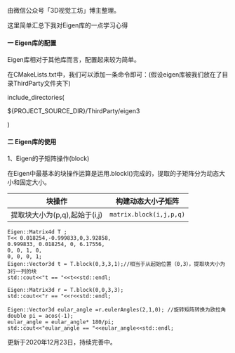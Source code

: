 由微信公众号「3D视觉工坊」博主整理。

这里简单汇总下我对Eigen库的一点学习心得

####  一 Eigen库的配置

Eigen库相对于其他库而言，配置起来较为简单。

在CMakeLists.txt中，我们可以添加一条命令即可：(假设eigen库被我们放在了目录ThirdParty文件夹下)

include_directories(

${PROJECT_SOURCE_DIR}/ThirdParty/eigen3 

)



#### 二 Eigen库的使用

1、Eigen的子矩阵操作(block)

在Eigen中最基本的块操作运算是运用.blockl()完成的，提取的子矩阵分为动态大小和固定大小。

| 块操作                        | 构建动态大小子矩阵      |
| ----------------------------- | ----------------------- |
| 提取块大小为(p,q),起始于(i,j) | `matrix.block(i,j,p,q)` |

```
Eigen::Matrix4d T ;
T<< 0.018254,-0.999833,0,3.92858,
0.999833, 0.018254, 0, 6.17556,
0, 0, 1, 0,
0, 0, 0, 1;
Eigen::Vector3d t = T.block(0,3,3,1);//相当于从起始位置（0,3），提取块大小为3行一列的块
std::cout<<"t == "<<t<<std::endl;

Eigen::Matrix3d r = T.block(0,0,3,3);
std::cout<<"r == "<<r<<std::endl;

Eigen::Vector3d eular_angle =r.eulerAngles(2,1,0); //旋转矩阵转换为欧拉角
double pi = acos(-1);
eular_angle = eular_angle* 180/pi;
std::cout<<"eular_angle == "<<eular_angle<<std::endl;
```

更新于2020年12月23日，持续完善中。